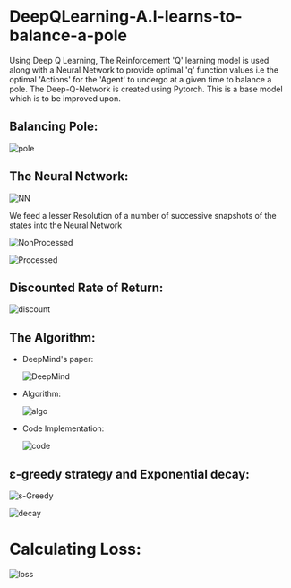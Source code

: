 # DeepQLearning-A.I-learns-to-balance-a-pole
Using Deep Q Learning, The Reinforcement 'Q' learning model is used along with a Neural Network to provide optimal 'q' function values i.e the optimal 'Actions' for the 'Agent' to undergo at a given time to balance a pole. The Deep-Q-Network is created using Pytorch. This is a base model which is to be improved upon.

## Balancing Pole:

![pole](/pic/22.png)

## The Neural Network:

![NN](/pic/12.png)

We feed a lesser Resolution of a number of successive snapshots of the states into the Neural Network

![NonProcessed](/pic/9.png)

![Processed](/pic/10.png)

## Discounted Rate of Return:

![discount](/pic/5.png)

## The Algorithm:

- DeepMind's paper:

  ![DeepMind](/pic/deepMind.png)
  
- Algorithm:

  ![algo](/pic/15.png)

- Code Implementation:

  ![code](/pic/8.png)

## ε-greedy strategy and Exponential decay:

![ε-Greedy](/pic/11.png)

![decay](/pic/n.png)

# Calculating Loss:

![loss](/pic/1.png)

